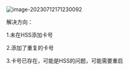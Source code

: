 ![image-20230712171230092](E:\Typora\picture\image-20230712171230092-1690944295950-9.png)

解决方向：

1.未在HSS添加卡号

2.添加了重复的卡号

3.卡号已存在，可能是HSS的问题，可能需要重启
